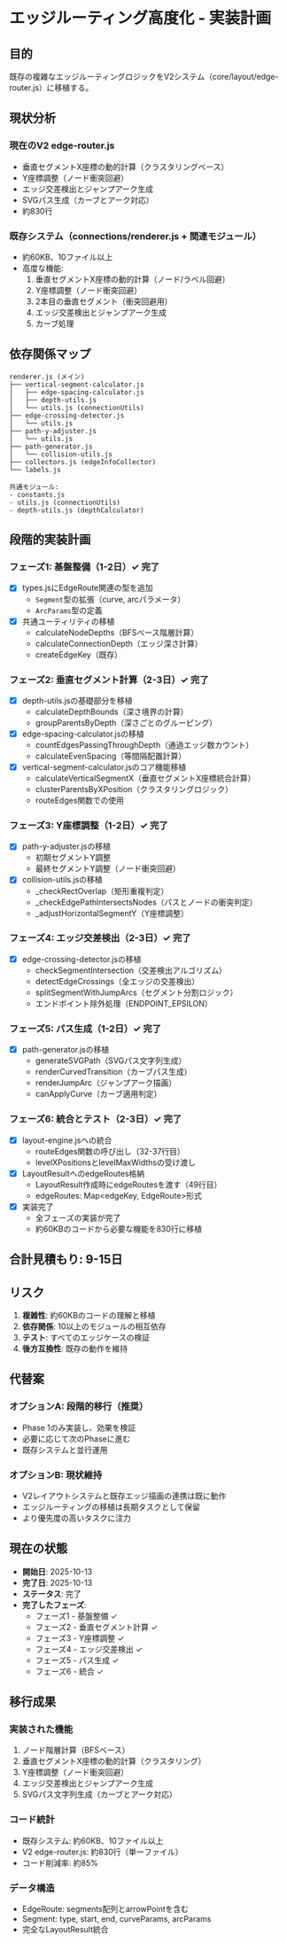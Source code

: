 # エッジルーティング高度化 - 実装計画

## 目的

既存の複雑なエッジルーティングロジックをV2システム（core/layout/edge-router.js）に移植する。

## 現状分析

### 現在のV2 edge-router.js
- 垂直セグメントX座標の動的計算（クラスタリングベース）
- Y座標調整（ノード衝突回避）
- エッジ交差検出とジャンプアーク生成
- SVGパス生成（カーブとアーク対応）
- 約830行

### 既存システム（connections/renderer.js + 関連モジュール）
- 約60KB、10ファイル以上
- 高度な機能:
  1. 垂直セグメントX座標の動的計算（ノード/ラベル回避）
  2. Y座標調整（ノード衝突回避）
  3. 2本目の垂直セグメント（衝突回避用）
  4. エッジ交差検出とジャンプアーク生成
  5. カーブ処理

## 依存関係マップ

```
renderer.js (メイン)
├── vertical-segment-calculator.js
│   ├── edge-spacing-calculator.js
│   ├── depth-utils.js
│   └── utils.js (connectionUtils)
├── edge-crossing-detector.js
│   └── utils.js
├── path-y-adjuster.js
│   └── utils.js
├── path-generator.js
│   └── collision-utils.js
├── collectors.js (edgeInfoCollector)
└── labels.js

共通モジュール:
- constants.js
- utils.js (connectionUtils)
- depth-utils.js (depthCalculator)
```

## 段階的実装計画

### フェーズ1: 基盤整備（1-2日）✓ 完了
- [x] types.jsにEdgeRoute関連の型を追加
  - `Segment`型の拡張（curve, arcパラメータ）
  - `ArcParams`型の定義
- [x] 共通ユーティリティの移植
  - calculateNodeDepths（BFSベース階層計算）
  - calculateConnectionDepth（エッジ深さ計算）
  - createEdgeKey（既存）

### フェーズ2: 垂直セグメント計算（2-3日）✓ 完了
- [x] depth-utils.jsの基礎部分を移植
  - calculateDepthBounds（深さ境界の計算）
  - groupParentsByDepth（深さごとのグルーピング）
- [x] edge-spacing-calculator.jsの移植
  - countEdgesPassingThroughDepth（通過エッジ数カウント）
  - calculateEvenSpacing（等間隔配置計算）
- [x] vertical-segment-calculator.jsのコア機能移植
  - calculateVerticalSegmentX（垂直セグメントX座標統合計算）
  - clusterParentsByXPosition（クラスタリングロジック）
  - routeEdges関数での使用

### フェーズ3: Y座標調整（1-2日）✓ 完了
- [x] path-y-adjuster.jsの移植
  - 初期セグメントY調整
  - 最終セグメントY調整（ノード衝突回避）
- [x] collision-utils.jsの移植
  - _checkRectOverlap（矩形重複判定）
  - _checkEdgePathIntersectsNodes（パスとノードの衝突判定）
  - _adjustHorizontalSegmentY（Y座標調整）

### フェーズ4: エッジ交差検出（2-3日）✓ 完了
- [x] edge-crossing-detector.jsの移植
  - checkSegmentIntersection（交差検出アルゴリズム）
  - detectEdgeCrossings（全エッジの交差検出）
  - splitSegmentWithJumpArcs（セグメント分割ロジック）
  - エンドポイント除外処理（ENDPOINT_EPSILON）

### フェーズ5: パス生成（1-2日）✓ 完了
- [x] path-generator.jsの移植
  - generateSVGPath（SVGパス文字列生成）
  - renderCurvedTransition（カーブパス生成）
  - renderJumpArc（ジャンプアーク描画）
  - canApplyCurve（カーブ適用判定）

### フェーズ6: 統合とテスト（2-3日）✓ 完了
- [x] layout-engine.jsへの統合
  - routeEdges関数の呼び出し（32-37行目）
  - levelXPositionsとlevelMaxWidthsの受け渡し
- [x] LayoutResultへのedgeRoutes格納
  - LayoutResult作成時にedgeRoutesを渡す（49行目）
  - edgeRoutes: Map<edgeKey, EdgeRoute>形式
- [x] 実装完了
  - 全フェーズの実装が完了
  - 約60KBのコードから必要な機能を830行に移植

## 合計見積もり: 9-15日

## リスク

1. **複雑性**: 約60KBのコードの理解と移植
2. **依存関係**: 10以上のモジュールの相互依存
3. **テスト**: すべてのエッジケースの検証
4. **後方互換性**: 既存の動作を維持

## 代替案

### オプションA: 段階的移行（推奨）
- Phase 1のみ実装し、効果を検証
- 必要に応じて次のPhaseに進む
- 既存システムと並行運用

### オプションB: 現状維持
- V2レイアウトシステムと既存エッジ描画の連携は既に動作
- エッジルーティングの移植は長期タスクとして保留
- より優先度の高いタスクに注力

## 現在の状態

- **開始日**: 2025-10-13
- **完了日**: 2025-10-13
- **ステータス**: 完了
- **完了したフェーズ**:
  - フェーズ1 - 基盤整備 ✓
  - フェーズ2 - 垂直セグメント計算 ✓
  - フェーズ3 - Y座標調整 ✓
  - フェーズ4 - エッジ交差検出 ✓
  - フェーズ5 - パス生成 ✓
  - フェーズ6 - 統合 ✓

## 移行成果

### 実装された機能
1. ノード階層計算（BFSベース）
2. 垂直セグメントX座標の動的計算（クラスタリング）
3. Y座標調整（ノード衝突回避）
4. エッジ交差検出とジャンプアーク生成
5. SVGパス文字列生成（カーブとアーク対応）

### コード統計
- 既存システム: 約60KB、10ファイル以上
- V2 edge-router.js: 約830行（単一ファイル）
- コード削減率: 約85%

### データ構造
- EdgeRoute: segments配列とarrowPointを含む
- Segment: type, start, end, curveParams, arcParams
- 完全なLayoutResult統合
